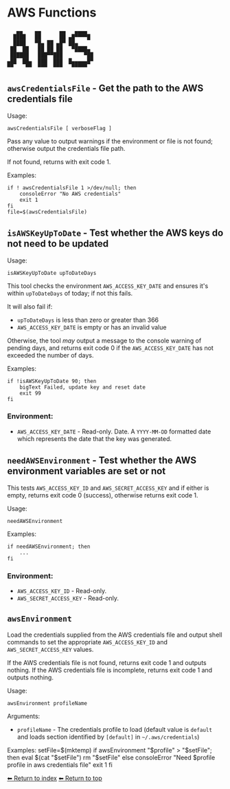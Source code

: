 # AWS Functions

       ▄▄    ▄▄      ▄▄   ▄▄▄▄
      ████   ██      ██ ▄█▀▀▀▀█
      ████   ▀█▄ ██ ▄█▀ ██▄
     ██  ██   ██ ██ ██   ▀████▄
     ██████   ███▀▀███       ▀██
    ▄██  ██▄  ███  ███  █▄▄▄▄▄█▀
    ▀▀    ▀▀  ▀▀▀  ▀▀▀   ▀▀▀▀▀

## `awsCredentialsFile` - Get the path to the AWS credentials file

Usage:

    awsCredentialsFile [ verboseFlag ]

Pass any value to output warnings if the environment or file is not found; otherwise output the credentials file path.

If not found, returns with exit code 1.

Examples:

    if ! awsCredentialsFile 1 >/dev/null; then
        consoleError "No AWS credentials"
        exit 1
    fi
    file=$(awsCredentialsFile)

## `isAWSKeyUpToDate` - Test whether the AWS keys do not need to be updated

Usage:

    isAWSKeyUpToDate upToDateDays

This tool checks the environment `AWS_ACCESS_KEY_DATE` and ensures it's within `upToDateDays` of today; if not this fails.

It will also fail if:

- `upToDateDays` is less than zero or greater than 366
- `AWS_ACCESS_KEY_DATE` is empty or has an invalid value

Otherwise, the tool *may* output a message to the console warning of pending days, and returns exit code 0 if the `AWS_ACCESS_KEY_DATE` has not exceeded the number of days.

Examples:

    if !isAWSKeyUpToDate 90; then
        bigText Failed, update key and reset date
        exit 99
    fi
### Environment:

- `AWS_ACCESS_KEY_DATE` - Read-only. Date. A `YYYY-MM-DD` formatted date which represents the date that the key was generated.

## `needAWSEnvironment` - Test whether the AWS environment variables are set or not

This tests `AWS_ACCESS_KEY_ID` and `AWS_SECRET_ACCESS_KEY` and if either is empty, returns exit code 0 (success), otherwise returns exit code 1.

Usage:

    needAWSEnvironment

Examples:

    if needAWSEnvironment; then
        ...
    fi

### Environment:

- `AWS_ACCESS_KEY_ID` - Read-only.
- `AWS_SECRET_ACCESS_KEY` - Read-only.

## `awsEnvironment`

Load the credentials supplied from the AWS credentials file and output shell commands to set the appropriate `AWS_ACCESS_KEY_ID` and `AWS_SECRET_ACCESS_KEY` values.

If the AWS credentials file is not found, returns exit code 1 and outputs nothing.
If the AWS credentials file is incomplete, returns exit code 1 and outputs nothing.

Usage:

    awsEnvironment profileName

Arguments:

- `profileName` - The credentials profile to load (default value is `default`  and loads section identified by `[default]` in `~/.aws/credentials`)

Examples:
    setFile=$(mktemp)
    if awsEnvironment "$profile" > "$setFile"; then
        eval $(cat "$setFile")
        rm "$setFile"
    else
        consoleError "Need $profile profile in aws credentials file"
        exit 1
    fi

[⬅ Return to index](index.md)
[⬅ Return to top](../index.md)